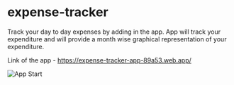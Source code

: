 # expense-tracker
Track your day to day expenses by adding in the app. App will track your expenditure and will provide a month wise graphical representation of your expenditure. 

Link of the app - https://expense-tracker-app-89a53.web.app/

![App Start](https://user-images.githubusercontent.com/100830807/174792865-03aab420-53c9-410e-a685-c966ccb8da14.png)
